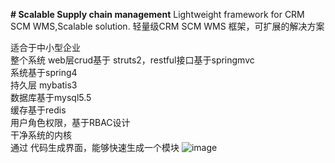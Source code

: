 **# Scalable Supply chain management**
 Lightweight framework for CRM  SCM WMS,Scalable solution.
 轻量级CRM SCM WMS 框架，可扩展的解决方案

适合于中小型企业<br /> 
整个系统 web层crud基于 struts2，restful接口基于springmvc<br /> 
系统基于spring4<br />
持久层 mybatis3<br /> 
数据库基于mysql5.5<br /> 
缓存基于redis<br /> 
用户角色权限，基于RBAC设计<br /> 
干净系统的内核<br /> 
通过 代码生成界面，能够快速生成一个模块
![image](https://github.com/ldlqdsdcn/wms/blob/master/doc/%E4%BB%A3%E7%A0%81%E7%94%9F%E6%88%90UI%E7%95%8C%E9%9D%A2.png)

 
